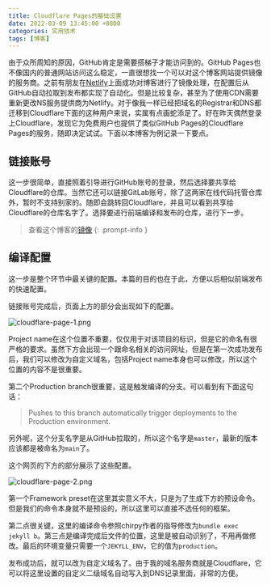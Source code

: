 ```yaml
---
title: Cloudflare Pages的基础设置
date: 2022-03-09 13:45:00 +0800
categories: 实用技术
tags: [博客]
---
```


由于众所周知的原因，GitHub肯定是需要搭梯子才能访问到的。GitHub Pages也不像国内的普通网站访问这么稳定，一直很想找一个可以对这个博客网站提供镜像的服务商。之前有朋友在[Netlify](https://www.netlify.com)上面成功对博客进行了镜像处理，在配置后从GitHub自动拉取到发布都实现了自动化。但是比较复杂，甚至为了使用CDN需要重新更改NS服务提供商为Netlify。对于像我一样已经把域名的Registrar和DNS都迁移到Cloudflare下面的这种用户来说，实属有点画蛇添足了。好在昨天偶然登录上Cloudflare，发现它为免费用户也提供了类似GitHub Pages的Cloudflare Pages的服务，随即决定试试。下面以本博客为例记录一下要点。

## 链接账号

这一步很简单，直接照着引导进行GitHub账号的登录，然后选择要共享给Cloudflare的仓库。当然它还可以链接GitLab账号，除了这两家在线代码托管仓库外，暂时不支持别家的。随即会跳转回Cloudflare，并且可以看到共享给Cloudflare的仓库名字了。选择要进行前端编译和发布的仓库，进行下一步。

> 查看这个博客的[镜像](https://blog.michaeltan.org)
{: .prompt-info }

## 编译配置

这一步是整个环节中最关键的配置。本篇的目的也在于此，方便以后相似前端发布的快速配置。

链接账号完成后，页面上方的部分会出现如下的配置。

![cloudflare-page-1.png](https://s2.loli.net/2022/03/12/ivDmLQIpVgKGw6U.png)

Project name在这个位置不重要，仅仅用于对该项目的标识，但是它的命名有很严格的要求。虽然下方会出现一个跟命名相关的访问网址，但是在第一次成功发布后，我们可以修改为自定义域名，包括Project name本身也可以修改，所以这个位置的内容不是很重要。

第二个Production branch很重要，这是触发编译的分支。可以看到有下面这句话：

> Pushes to this branch automatically trigger deployments to the Production environment.

另外呢，这个分支名字是从GitHub拉取的，所以这个名字是`master`，最新的版本应该都是被命名为`main`了。

这个网页的下方的部分展示了这些配置。

![cloudflare-page-2.png](https://s2.loli.net/2022/03/12/VJRYEP1ci4yuFto.png)

第一个Framework preset在这里其实意义不大，只是为了生成下方的预设命令。但是我们的命令本身就不是预设的，所以这里可以直接不选任何的框架。

第二点很关键，这里的编译命令参照chirpy作者的指导修改为`bundle exec jekyll b`。第三点是编译完成后文件的位置，这里是被自动识别了，不用再做修改。最后的环境变量只需要一个`JEKYLL_ENV`，它的值为`production`。

发布成功后，就可以改为自定义域名了。由于我的域名服务商就是Cloudflare，它可以将这里设置的自定义二级域名自动写入到DNS记录里面，非常的方便。